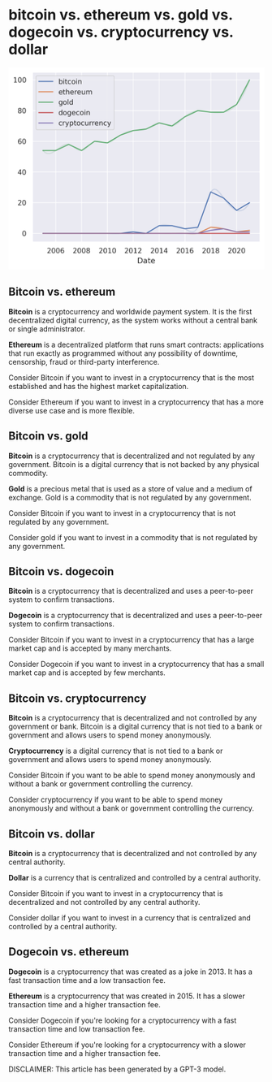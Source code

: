 # bitcoin vs. ethereum vs. gold vs. dogecoin vs. cryptocurrency vs. dollar

![](../assets/bitcoin-vs-ethereum-vs-gold/bitcoin-vs-ethereum-vs-gold-vs-dogecoin-vs-cryptocurrency-vs-dollar.png)
## Bitcoin vs. ethereum


**Bitcoin** is a cryptocurrency and worldwide payment system. It is the first decentralized digital currency, as the system works without a central bank or single administrator.

**Ethereum** is a decentralized platform that runs smart contracts: applications that run exactly as programmed without any possibility of downtime, censorship, fraud or third-party interference.

Consider Bitcoin if you want to invest in a cryptocurrency that is the most established and has the highest market capitalization.

Consider Ethereum if you want to invest in a cryptocurrency that has a more diverse use case and is more flexible.


## Bitcoin vs. gold


**Bitcoin** is a cryptocurrency that is decentralized and not regulated by any government. Bitcoin is a digital currency that is not backed by any physical commodity.

**Gold** is a precious metal that is used as a store of value and a medium of exchange. Gold is a commodity that is not regulated by any government.

Consider Bitcoin if you want to invest in a cryptocurrency that is not regulated by any government.

Consider gold if you want to invest in a commodity that is not regulated by any government.


## Bitcoin vs. dogecoin


**Bitcoin** is a cryptocurrency that is decentralized and uses a peer-to-peer system to confirm transactions.

**Dogecoin** is a cryptocurrency that is decentralized and uses a peer-to-peer system to confirm transactions.

Consider Bitcoin if you want to invest in a cryptocurrency that has a large market cap and is accepted by many merchants.

Consider Dogecoin if you want to invest in a cryptocurrency that has a small market cap and is accepted by few merchants.


## Bitcoin vs. cryptocurrency


**Bitcoin** is a cryptocurrency that is decentralized and not controlled by any government or bank. Bitcoin is a digital currency that is not tied to a bank or government and allows users to spend money anonymously.

**Cryptocurrency** is a digital currency that is not tied to a bank or government and allows users to spend money anonymously.

Consider Bitcoin if you want to be able to spend money anonymously and without a bank or government controlling the currency.

Consider cryptocurrency if you want to be able to spend money anonymously and without a bank or government controlling the currency.


## Bitcoin vs. dollar


**Bitcoin** is a cryptocurrency that is decentralized and not controlled by any central authority.

**Dollar** is a currency that is centralized and controlled by a central authority.

Consider Bitcoin if you want to invest in a cryptocurrency that is decentralized and not controlled by any central authority.

Consider dollar if you want to invest in a currency that is centralized and controlled by a central authority.


## Dogecoin vs. ethereum


**Dogecoin** is a cryptocurrency that was created as a joke in 2013. It has a fast transaction time and a low transaction fee.

**Ethereum** is a cryptocurrency that was created in 2015. It has a slower transaction time and a higher transaction fee.

Consider Dogecoin if you're looking for a cryptocurrency with a fast transaction time and low transaction fee.

Consider Ethereum if you're looking for a cryptocurrency with a slower transaction time and a higher transaction fee.




DISCLAIMER: This article has been generated by a GPT-3 model.
